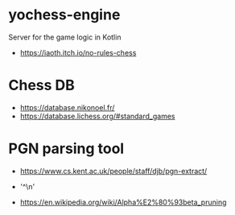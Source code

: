 # yochess-engine
Server for the game logic in Kotlin

- https://iaoth.itch.io/no-rules-chess

# Chess DB

- https://database.nikonoel.fr/
- https://database.lichess.org/#standard_games

# PGN parsing tool
- https://www.cs.kent.ac.uk/people/staff/djb/pgn-extract/
- '^\n'

- https://en.wikipedia.org/wiki/Alpha%E2%80%93beta_pruning